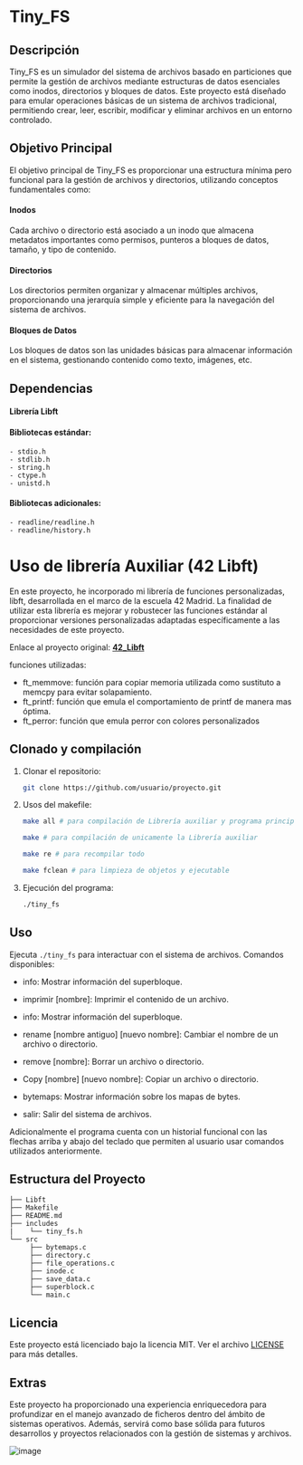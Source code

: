 # Tiny_FS

## Descripción
Tiny_FS es un simulador del sistema de archivos basado en particiones que permite la gestión de archivos mediante estructuras de datos esenciales como inodos, directorios y bloques de datos. Este proyecto está diseñado para emular operaciones básicas de un sistema de archivos tradicional, permitiendo crear, leer, escribir, modificar y eliminar archivos en un entorno controlado.

## Objetivo Principal
El objetivo principal de Tiny_FS es proporcionar una estructura mínima pero funcional para la gestión de archivos y directorios, utilizando conceptos fundamentales como:

#### Inodos
Cada archivo o directorio está asociado a un inodo que almacena metadatos importantes como permisos, punteros a bloques de datos, tamaño, y tipo de contenido.
#### Directorios
Los directorios permiten organizar y almacenar múltiples archivos, proporcionando una jerarquía simple y eficiente para la navegación del sistema de archivos.
#### Bloques de Datos
Los bloques de datos son las unidades básicas para almacenar información en el sistema, gestionando contenido como texto, imágenes, etc.

## Dependencias
#### Librería Libft
#### Bibliotecas estándar:
    - stdio.h
    - stdlib.h
    - string.h
    - ctype.h
    - unistd.h
#### Bibliotecas adicionales:
    - readline/readline.h
    - readline/history.h
# Uso de librería Auxiliar (42 Libft)

En este proyecto, he incorporado mi librería de funciones personalizadas, libft, desarrollada en el marco de la escuela 42 Madrid. La finalidad de utilizar esta librería es mejorar y robustecer las funciones estándar al proporcionar versiones personalizadas adaptadas específicamente a las necesidades de este proyecto.

Enlace al proyecto original:  [**42_Libft**](https://github.com/ismaelucky342/Libft)

funciones utilizadas:
- ft_memmove: función para copiar memoria utilizada como sustituto a memcpy para evitar solapamiento. 
- ft_printf:  función que emula el comportamiento de printf de manera mas óptima. 
- ft_perror:  función que emula perror con colores personalizados

## Clonado y compilación

1. Clonar el repositorio:
    ```bash
    git clone https://github.com/usuario/proyecto.git
    ```
2. Usos del makefile:
    ```bash
    make all # para compilación de Librería auxiliar y programa principal

    make # para compilación de unicamente la Librería auxiliar

    make re # para recompilar todo 

    make fclean # para limpieza de objetos y ejecutable
    ```
3. Ejecución del programa:
    ```bash
    ./tiny_fs
    ```

## Uso
Ejecuta `./tiny_fs` para interactuar con el sistema de archivos. Comandos disponibles:

- info: Mostrar información del superbloque.

- imprimir [nombre]: Imprimir el contenido de un archivo.

- info: Mostrar información del superbloque.

- rename [nombre antiguo] [nuevo nombre]: Cambiar el nombre de un archivo o directorio.

- remove [nombre]: Borrar un archivo o directorio.

- Copy [nombre] [nuevo nombre]: Copiar un archivo o directorio.

- bytemaps: Mostrar información sobre los mapas de bytes.

- salir: Salir del sistema de archivos.

Adicionalmente el programa cuenta con un historial funcional con las flechas arriba y abajo del teclado que permiten al usuario usar comandos utilizados anteriormente. 

## Estructura del Proyecto
```
├── Libft
├── Makefile
├── README.md
├── includes 
|    └── tiny_fs.h
└── src
     ├── bytemaps.c
     ├── directory.c
     ├── file_operations.c
     ├── inode.c
     ├── save_data.c
     ├── superblock.c 
     └── main.c
```

## Licencia
Este proyecto está licenciado bajo la licencia MIT. Ver el archivo [LICENSE](LICENSE) para más detalles.

## Extras 
Este proyecto ha proporcionado una experiencia enriquecedora para profundizar en el manejo avanzado de ficheros dentro del ámbito de sistemas operativos. Además, servirá como base sólida para futuros desarrollos y proyectos relacionados con la gestión de sistemas y archivos.


![image](https://github.com/ismaelucky342/U-Tad/assets/153450550/62bc16fd-1d63-401e-962d-b090cad59bdc)
